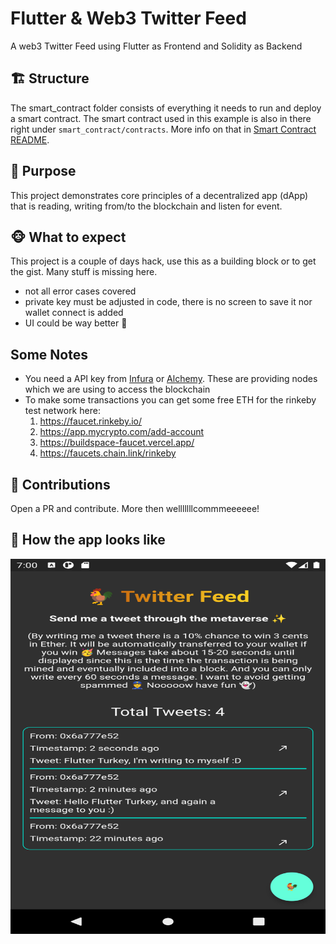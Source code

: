 # Flutter & Web3 Twitter Feed

A web3 Twitter Feed using Flutter as Frontend and Solidity as Backend 

## 🏗 Structure

The smart_contract folder consists of everything it needs to run and deploy a smart contract. The
smart contract used in this example is also in there right under `smart_contract/contracts`. More info
on that in [Smart Contract README](https://github.com/MuTe33/Flutter-Web3-Twitter/blob/main/smart_contract/README.md).

## 💙 Purpose

This project demonstrates core principles of a decentralized app (dApp) that is reading, writing 
from/to the blockchain and listen for event. 

## 🐵 What to expect

This project is a couple of days hack, use this as a building block or to get the gist. Many stuff is
missing here. 

- not all error cases covered
- private key must be adjusted in code, there is no screen to save it nor wallet connect is added 
- UI could be way better 🥲

## Some Notes

- You need a API key from [Infura](https://infura.io/) or [Alchemy](https://www.alchemy.com/). These
are providing nodes which we are using to access the blockchain
- To make some transactions you can get some free ETH for the rinkeby test network here:
  1) https://faucet.rinkeby.io/
  2) https://app.mycrypto.com/add-account
  3) https://buildspace-faucet.vercel.app/
  4) https://faucets.chain.link/rinkeby

## 🥳 Contributions

Open a PR and contribute. More then welllllllcommmeeeeee!

## 🐓 How the app looks like

<p align="center">
  <img src="screenshots/twitter_feed_screen.png" width="600" height="600">
</p>
 



